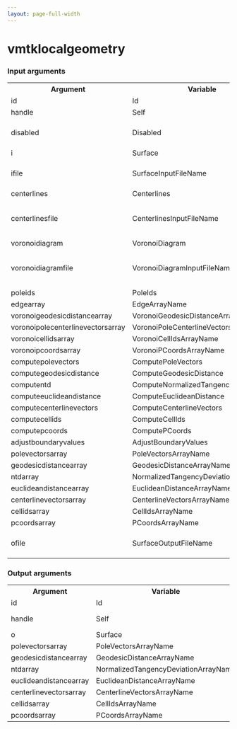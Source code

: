 ```yaml
---
layout: page-full-width
---
```

<h1>vmtklocalgeometry</h1>
<h3>Input arguments</h3>
<table class="vmtkscripts">
<tr>
<th>Argument</th><th>Variable</th><th>Type</th><th>Length</th><th>Range</th><th>Default</th><th>Description</th>
</tr>
<tr><td>id</td><td>Id</td><td>str</td><td>1</td><td></td><td>0</td><td>script id</td>
</tr>
<tr><td>handle</td><td>Self</td><td>self</td><td>1</td><td></td><td></td><td>handle to self</td>
</tr>
<tr><td>disabled</td><td>Disabled</td><td>bool</td><td>1</td><td></td><td>0</td><td>disable execution and piping</td>
</tr>
<tr><td>i</td><td>Surface</td><td>vtkPolyData</td><td>1</td><td></td><td></td><td></td>
</tr>
<tr><td>ifile</td><td>SurfaceInputFileName</td><td>str</td><td>1</td><td></td><td></td><td>filename for the default Surface reader</td>
</tr>
<tr><td>centerlines</td><td>Centerlines</td><td>vtkPolyData</td><td>1</td><td></td><td></td><td></td>
</tr>
<tr><td>centerlinesfile</td><td>CenterlinesInputFileName</td><td>str</td><td>1</td><td></td><td></td><td>filename for the default Centerlines reader</td>
</tr>
<tr><td>voronoidiagram</td><td>VoronoiDiagram</td><td>vtkPolyData</td><td>1</td><td></td><td></td><td></td>
</tr>
<tr><td>voronoidiagramfile</td><td>VoronoiDiagramInputFileName</td><td>str</td><td>1</td><td></td><td></td><td>filename for the default VoronoiDiagram reader</td>
</tr>
<tr><td>poleids</td><td>PoleIds</td><td>vtkIdList</td><td>1</td><td></td><td></td><td></td>
</tr>
<tr><td>edgearray</td><td>EdgeArrayName</td><td>str</td><td>1</td><td></td><td></td><td></td>
</tr>
<tr><td>voronoigeodesicdistancearray</td><td>VoronoiGeodesicDistanceArrayName</td><td>str</td><td>1</td><td></td><td>VoronoiGeodesicDistance</td><td></td>
</tr>
<tr><td>voronoipolecenterlinevectorsarray</td><td>VoronoiPoleCenterlineVectorsArrayName</td><td>str</td><td>1</td><td></td><td>VoronoiPoleCenterlineVectors</td><td></td>
</tr>
<tr><td>voronoicellidsarray</td><td>VoronoiCellIdsArrayName</td><td>str</td><td>1</td><td></td><td>VoronoiCellIds</td><td></td>
</tr>
<tr><td>voronoipcoordsarray</td><td>VoronoiPCoordsArrayName</td><td>str</td><td>1</td><td></td><td>VoronoiPCoords</td><td></td>
</tr>
<tr><td>computepolevectors</td><td>ComputePoleVectors</td><td>bool</td><td>1</td><td></td><td>0</td><td></td>
</tr>
<tr><td>computegeodesicdistance</td><td>ComputeGeodesicDistance</td><td>bool</td><td>1</td><td></td><td>0</td><td></td>
</tr>
<tr><td>computentd</td><td>ComputeNormalizedTangencyDeviation</td><td>bool</td><td>1</td><td></td><td>0</td><td></td>
</tr>
<tr><td>computeeuclideandistance</td><td>ComputeEuclideanDistance</td><td>bool</td><td>1</td><td></td><td>0</td><td></td>
</tr>
<tr><td>computecenterlinevectors</td><td>ComputeCenterlineVectors</td><td>bool</td><td>1</td><td></td><td>0</td><td></td>
</tr>
<tr><td>computecellids</td><td>ComputeCellIds</td><td>bool</td><td>1</td><td></td><td>0</td><td></td>
</tr>
<tr><td>computepcoords</td><td>ComputePCoords</td><td>bool</td><td>1</td><td></td><td>0</td><td></td>
</tr>
<tr><td>adjustboundaryvalues</td><td>AdjustBoundaryValues</td><td>bool</td><td>1</td><td></td><td>0</td><td></td>
</tr>
<tr><td>polevectorsarray</td><td>PoleVectorsArrayName</td><td>str</td><td>1</td><td></td><td>PoleVectors</td><td></td>
</tr>
<tr><td>geodesicdistancearray</td><td>GeodesicDistanceArrayName</td><td>str</td><td>1</td><td></td><td>GeodesicDistance</td><td></td>
</tr>
<tr><td>ntdarray</td><td>NormalizedTangencyDeviationArrayName</td><td>str</td><td>1</td><td></td><td>NTD</td><td></td>
</tr>
<tr><td>euclideandistancearray</td><td>EuclideanDistanceArrayName</td><td>str</td><td>1</td><td></td><td>EuclideanDistance</td><td></td>
</tr>
<tr><td>centerlinevectorsarray</td><td>CenterlineVectorsArrayName</td><td>str</td><td>1</td><td></td><td>CenterlineVectors</td><td></td>
</tr>
<tr><td>cellidsarray</td><td>CellIdsArrayName</td><td>str</td><td>1</td><td></td><td>CellIdsArray</td><td></td>
</tr>
<tr><td>pcoordsarray</td><td>PCoordsArrayName</td><td>str</td><td>1</td><td></td><td>PCoordsArray</td><td></td>
</tr>
<tr><td>ofile</td><td>SurfaceOutputFileName</td><td>str</td><td>1</td><td></td><td></td><td>filename for the default Surface writer</td>
</tr>
</table><h3>Output arguments</h3>
<table class="vmtkscripts">
<tr>
<th>Argument</th><th>Variable</th><th>Type</th><th>Length</th><th>Range</th><th>Default</th><th>Description</th>
</tr>
<tr><td>id</td><td>Id</td><td>str</td><td>1</td><td></td><td>0</td><td>script id</td>
</tr>
<tr><td>handle</td><td>Self</td><td>self</td><td>1</td><td></td><td></td><td>handle to self</td>
</tr>
<tr><td>o</td><td>Surface</td><td>vtkPolyData</td><td>1</td><td></td><td></td><td></td>
</tr>
<tr><td>polevectorsarray</td><td>PoleVectorsArrayName</td><td>str</td><td>1</td><td></td><td>PoleVectors</td><td></td>
</tr>
<tr><td>geodesicdistancearray</td><td>GeodesicDistanceArrayName</td><td>str</td><td>1</td><td></td><td>GeodesicDistance</td><td></td>
</tr>
<tr><td>ntdarray</td><td>NormalizedTangencyDeviationArrayName</td><td>str</td><td>1</td><td></td><td>NTD</td><td></td>
</tr>
<tr><td>euclideandistancearray</td><td>EuclideanDistanceArrayName</td><td>str</td><td>1</td><td></td><td>EuclideanDistance</td><td></td>
</tr>
<tr><td>centerlinevectorsarray</td><td>CenterlineVectorsArrayName</td><td>str</td><td>1</td><td></td><td>CenterlineVectors</td><td></td>
</tr>
<tr><td>cellidsarray</td><td>CellIdsArrayName</td><td>str</td><td>1</td><td></td><td>CellIdsArray</td><td></td>
</tr>
<tr><td>pcoordsarray</td><td>PCoordsArrayName</td><td>str</td><td>1</td><td></td><td>PCoordsArray</td><td></td>
</tr>
</table>
